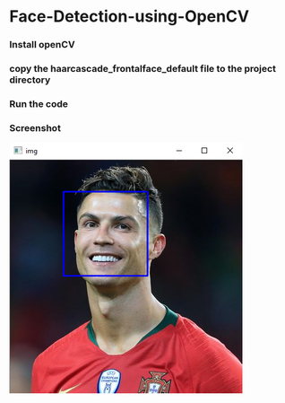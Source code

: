 # Face-Detection-using-OpenCV

### Install openCV 
### copy the haarcascade_frontalface_default file to the project directory
### Run the code

###   Screenshot
![](https://github.com/ashishrana080699/Face-Detection-using-OpenCV/blob/master/Screenshot.png)

